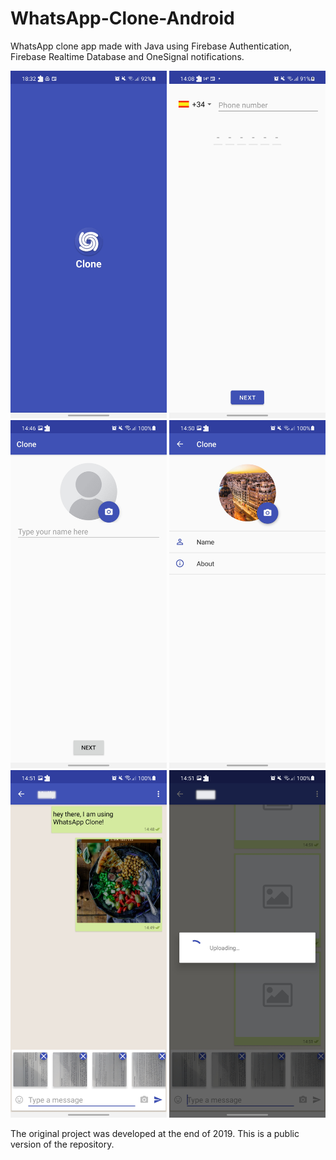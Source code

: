 # WhatsApp-Clone-Android
WhatsApp clone app made with Java using Firebase Authentication, Firebase Realtime Database and OneSignal notifications.

<p float="left">
  <img src="https://github.com/alejandro-piguave/WhatsApp-Clone-Android/blob/main/screenshots/splash_screen.jpg" width="250" />
  <img src="https://github.com/alejandro-piguave/WhatsApp-Clone-Android/blob/main/screenshots/login_screen.jpg" width="250" />
  <img src="https://github.com/alejandro-piguave/WhatsApp-Clone-Android/blob/main/screenshots/create_profile_screen.jpg" width="250" /> 
  <img src="https://github.com/alejandro-piguave/WhatsApp-Clone-Android/blob/main/screenshots/edit_profile_screen.jpg" width="250" />
  <img src="https://github.com/alejandro-piguave/WhatsApp-Clone-Android/blob/main/screenshots/chat_screen_1.jpg" width="250" />
  <img src="https://github.com/alejandro-piguave/WhatsApp-Clone-Android/blob/main/screenshots/chat_screen_2.jpg" width="250" />
</p>

The original project was developed at the end of 2019. This is a public version of the repository.
